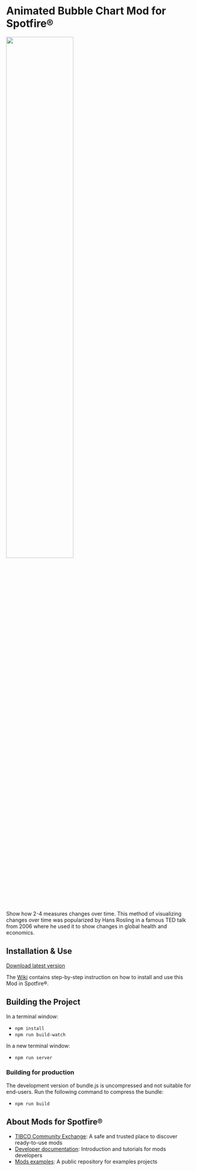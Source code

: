 # Animated Bubble Chart Mod for Spotfire®

<img src="assets/animatedbubble.png" width="60%"/>

Show how 2-4 measures changes over time. This method of visualizing changes over time was popularized by Hans Rosling in a famous TED talk from 2006 where he used it to show changes in global health and economics.

## Installation & Use

[Download latest version](https://github.com/spotfiresoftware/spotfire-mod-animatedbubbles/releases)

The [Wiki](https://github.com/spotfiresoftware/spotfire-mod-animatedbubble/wiki) contains step-by-step instruction on how to install and use this Mod in Spotfire®.

## Building the Project

In a terminal window:
- `npm install`
- `npm run build-watch`

In a new terminal window:
- `npm run server`

### Building for production

The development version of bundle.js is uncompressed and not suitable for end-users. Run the following command to compress the bundle:
- `npm run build`

## About Mods for Spotfire®
-   [TIBCO Community Exchange](https://community.tibco.com/s/global-search/%40uri#q=mod%20for%20tibco%20spotfire&t=Exchange&sort=date%20descending): A safe and trusted place to discover ready-to-use mods
-   [Developer documentation](https://tibcosoftware.github.io/spotfire-mods/docs/): Introduction and tutorials for mods developers
-   [Mods examples](https://github.com/TIBCOSoftware/spotfire-mods/releases/latest): A public repository for examples projects
